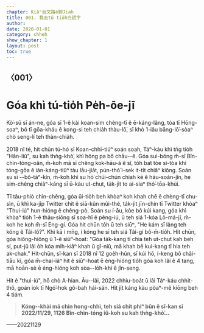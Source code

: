 ```yaml
---
chapter: Kiâⁿ台文路ê脚Jiah
title: 001. 我去tú tio̍h白話字
author: 
date: 2020-01-01
category: chheh
show_chapter: 1
layout: post
toc: true
---
```


## 〈001〉
# Góa khì tú-tio̍h Pe̍h-ōe-jī

Kò͘-sū sī án-ne, góa sī 1-ê kài koan-sim chèng-tī ê ē-káng-lâng, tòa tī Hōng-soaⁿ, bô tī gōa-kháu ê kong-si teh chia̍h thàu-lō͘, sī khò 1-iâu bāng-lō͘-sòaⁿ chò seng-lí teh thàn-chia̍h.

2018 nî té, hit chūn tú-hó sī Koan-chhī-tiúⁿ soán soah, Táⁿ-káu khì tn̄g tio̍h "Hân-liû", su kah thǹg-khò͘, khì hông pa bô chāu--ê. Góa sui-bóng m̄-sī Bîn-chìn-tóng-oân, m̄-koh mā sī chêng kok-hāu-á ê sî, to̍h bat tòe si-tòa khì tóng-gōa ê ián-káng-tiûⁿ tàu lāu-jia̍t, pún-thó͘ ì-sek it-ti̍t chiâⁿ kiông. Soán su sī --bô-tàⁿ-kín, m̄-koh khì su hō͘ chúi-chún chiah kē ê hāu-soán-jîn, he sim-chêng chiàⁿ-káng sī ū-kàu ut-chut, ta̍k-ji̍t to ai-siaⁿ thó͘-tōa-khùi. 

Tī tâu-phiò chìn-chêng, góa ūi-tio̍h beh khòaⁿ koh khah chē ê chèng-tī chu-sìn, ū khì ka-ji̍p Twitter chit ê siā-kûn mûi-thé, ta̍k-ji̍t jīn-chin tī Twitter khòaⁿ "Thui-iú" hun-hióng ê chêng-pò. Soán su í-āu, kòe bô kúi kang, góa khì khòaⁿ tio̍h 1-ê thâu-siōng sī soa-hî ê pêng-iú, ū teh siá 1-kóa Lô-má-jī, m̄-koh he koh m̄-sī Eng-gí. Góa hit chūn to̍h ū teh siūⁿ, "He kám sī lâng teh kóng ê Tâi-lô?". Khì kā i mn̄g, i kóng he sī teh siá Tâi-gí bô-m̄-tio̍h. Hit chūn, góa hiông-hiông ū 1-ê siūⁿ-hoat: "Góa ta̍k-kang tī chia teh ut-chut kah beh sí, put-jû lâi o̍h kóa mi̍h-kiāⁿ khah ū gī-niū, mā khah bē kui-kang tī hia teh ak-chak." Hit-chūn, sî-kan sī 2018 nî 12 goe̍h-hūn, sī kúi hō, í-keng bô châi-tiāu kì, góa m̄-chai-iáⁿ hit ê siūⁿ-hoat ē éng-hióng tio̍h góa koh lâi ê 4 tang, mā hoān-sè ē éng-hióng koh sòa--lo̍h-khì ê jîn-seng.

Hit ê "thui-iú", hō chò A-hian. Āu--lâi, 2022 chhiu-boa̍t ū lâi Táⁿ-káu chhit-thô, goán iok tī Ngó͘-hok gô-bah hái-sán. Hit ji̍t káng kàu pòaⁿ-mê kiōng beh 4 tiám.

> **Kóng--khài mā chin hong-chhì, teh siá chit phiⁿ bûn ê sî-kan sī 2022/11/29, 1126 Bîn-chìn-tóng iû-koh su kah thǹg-khò͘...**

——20221129
